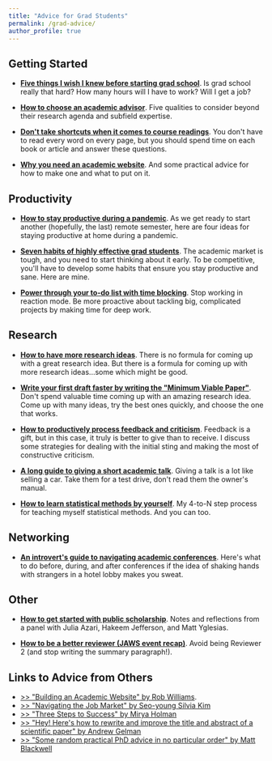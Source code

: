 ```yaml
---
title: "Advice for Grad Students"
permalink: /grad-advice/
author_profile: true
---
```


## Getting Started

- [**Five things I wish I knew before starting grad school**](/blog/wish-i-knew-before-grad-school). Is grad school really that hard? How many hours will I have to work? Will I get a job? 

- [**How to choose an academic advisor**](/blog/advisors). Five qualities to consider beyond their research agenda and subfield expertise.

- [**Don't take shortcuts when it comes to course readings**](/blog/reading). You don't have to read every word on every page, but you should spend time on each book or article and answer these questions.

- [**Why you need an academic website**](/blog/website). And some practical advice for how to make one and what to put on it.


## Productivity

- [**How to stay productive during a pandemic**](/blog/pandemic-productivity). As we get ready to start another (hopefully, the last) remote semester, here are four ideas for staying productive at home during a pandemic. 

- [**Seven habits of highly effective grad students**](/blog/seven-habits).  The academic market is tough, and you need to start thinking about it early. To be competitive, you'll have to develop some habits that ensure you stay productive and sane. Here are mine.

- [**Power through your to-do list with time blocking**](/blog/time-blocking). Stop working in reaction mode. Be more proactive about tackling big, complicated projects by making time for deep work.


## Research

- [**How to have more research ideas**](/blog/more-ideas). There is no formula for coming up with a great research idea. But there is a formula for coming up with more research ideas...some which might be good.

- [**Write your first draft faster by writing the "Minimum Viable Paper"**](/blog/minumum-viable-paper). Don't spend valuable time coming up with an amazing research idea. Come up with many ideas, try the best ones quickly, and choose the one that works.  

- [**How to productively process feedback and criticism**](/blog/get-feedback). Feedback is a gift, but in this case, it truly is better to give than to receive. I discuss some strategies for dealing with the initial sting and making the most of constructive criticism.

- [**A long guide to giving a short academic talk**](/blog/short-talk).  Giving a talk is a lot like selling a car. Take them for a test drive, don't read them the owner's manual.

- [**How to learn statistical methods by yourself**](/blog/teach-yourself-methods). My 4-to-N step process for teaching myself statistical methods. And you can too.

## Networking

- [**An introvert's guide to navigating academic conferences**](/blog/conferences). Here's what to do before, during, and after conferences if the idea of shaking hands with strangers in a hotel lobby makes you sweat.

## Other

- [**How to get started with public scholarship**](/blog/public-scholarship). Notes and reflections from a panel with Julia Azari, Hakeem Jefferson, and Matt Yglesias.

- [**How to be a better reviewer (JAWS event recap)**](/blog/reviewing). Avoid being Reviewer 2 (and stop writing the summary paragraph!).

## Links to Advice from Others

- [>> "Building an Academic Website" by Rob Williams](https://jayrobwilliams.com/posts/2020/06/academic-website/). 
- [>> "Navigating the Job Market" by Seo-young Silvia Kim](https://tinyurl.com/y3wcrzsg)
- [>> "Three Steps to Success" by Mirya Holman](https://miryaholman.substack.com/p/three-steps-to-success)
- [>> "Hey! Here's how to rewrite and improve the title and abstract of a scientific paper" by Andrew Gelman](https://statmodeling.stat.columbia.edu/2023/11/27/rewriting-a-title-and-abstract-to-a-scientific-paper/)
- [>> "Some random practical PhD advice in no particular order" by Matt Blackwell](https://twitter.com/matt_blackwell/status/1748512347331727488)
